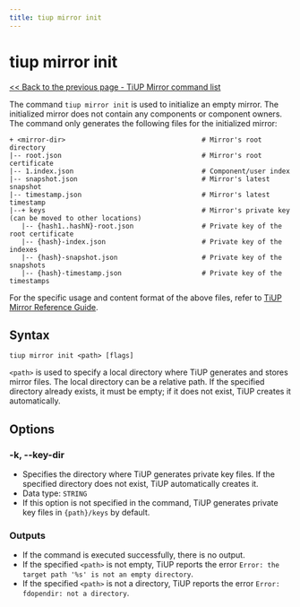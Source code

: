 ```yaml
---
title: tiup mirror init
---
```


# tiup mirror init

[<< Back to the previous page - TiUP Mirror command list](/tiup/tiup-command-mirror.md#command-list)

The command `tiup mirror init` is used to initialize an empty mirror. The initialized mirror does not contain any components or component owners. The command only generates the following files for the initialized mirror:

```
+ <mirror-dir>                                  # Mirror's root directory
|-- root.json                                   # Mirror's root certificate
|-- 1.index.json                                # Component/user index
|-- snapshot.json                               # Mirror's latest snapshot
|-- timestamp.json                              # Mirror's latest timestamp
|--+ keys                                       # Mirror's private key (can be moved to other locations)
   |-- {hash1..hashN}-root.json                 # Private key of the root certificate
   |-- {hash}-index.json                        # Private key of the indexes
   |-- {hash}-snapshot.json                     # Private key of the snapshots
   |-- {hash}-timestamp.json                    # Private key of the timestamps
```

For the specific usage and content format of the above files, refer to [TiUP Mirror Reference Guide](/tiup/tiup-mirror-reference.md).

## Syntax

```shell
tiup mirror init <path> [flags]
```

`<path>` is used to specify a local directory where TiUP generates and stores mirror files. The local directory can be a relative path. If the specified directory already exists, it must be empty; if it does not exist, TiUP creates it automatically.

## Options

### -k, --key-dir

- Specifies the directory where TiUP generates private key files. If the specified directory does not exist, TiUP automatically creates it.
- Data type: `STRING`
- If this option is not specified in the command, TiUP generates private key files in `{path}/keys` by default.

### Outputs

- If the command is executed successfully, there is no output.
- If the specified `<path>` is not empty, TiUP reports the error `Error: the target path '%s' is not an empty directory`.
- If the specified `<path>` is not a directory, TiUP reports the error `Error: fdopendir: not a directory`.
